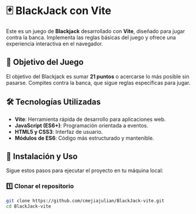 # 🃏 BlackJack con Vite

Este es un juego de **Blackjack** desarrollado con **Vite**, diseñado para jugar contra la banca. Implementa las reglas básicas del juego y ofrece una experiencia interactiva en el navegador.

## 🎯 Objetivo del Juego
El objetivo del Blackjack es sumar **21 puntos** o acercarse lo más posible sin pasarse. Compites contra la banca, que sigue reglas específicas para jugar.

## 🛠️ Tecnologías Utilizadas
- **Vite**: Herramienta rápida de desarrollo para aplicaciones web.
- **JavaScript (ES6+)**: Programación orientada a eventos.
- **HTML5 y CSS3**: Interfaz de usuario.
- **Módulos de ES6**: Código más estructurado y mantenible.

## 🚀 Instalación y Uso
Sigue estos pasos para ejecutar el proyecto en tu máquina local:

### 1️⃣ Clonar el repositorio
```bash
git clone https://github.com/cmejiajulian/BlackJack-vite.git
cd BlackJack-vite
